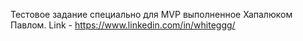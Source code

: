 Тестовое задание специально для MVP выполненное Хапалюком Павлом. Link - https://www.linkedin.com/in/whiteggg/